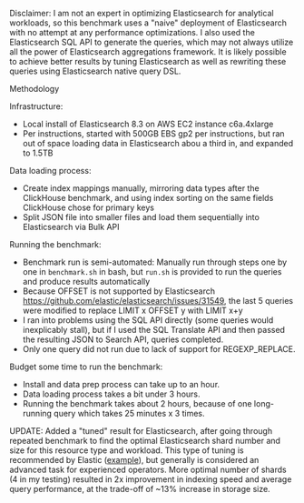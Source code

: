 Disclaimer: I am not an expert in optimizing Elasticsearch for analytical workloads, so this benchmark uses a "naive" deployment of Elasticsearch with no attempt at any performance optimizations. I also used the Elasticsearch SQL API to generate the queries, which may not always utilize all the power of Elasticsearch aggregations framework. It is likely possible to achieve better results by tuning Elasticsearch as well as rewriting these queries using Elasticsearch native query DSL.

Methodology

Infrastructure:
- Local install of Elasticsearch 8.3 on AWS EC2 instance c6a.4xlarge
- Per instructions, started with 500GB EBS gp2 per instructions, but ran out of space loading data in Elasticsearch abou a third in, and expanded to 1.5TB

Data loading process: 
- Create index mappings manually, mirroring data types after the ClickHouse benchmark, and using index sorting on the same fields ClickHouse chose for primary keys
- Split JSON file into smaller files and load them sequentially into Elasticsearch via Bulk API

Running the benchmark: 
- Benchmark run is semi-automated: Manually run through steps one by one in `benchmark.sh` in bash, but `run.sh` is provided to run the queries and produce results automatically
- Because OFFSET is not supported by Elasticsearch https://github.com/elastic/elasticsearch/issues/31549, the last 5 queries were modified to replace LIMIT x OFFSET y with LIMIT x+y 
- I ran into problems using the SQL API directly (some queries would inexplicably stall), but if I used the SQL Translate API and then passed the resulting JSON to Search API, queries completed. 
- Only one query did not run due to lack of support for REGEXP_REPLACE.

Budget some time to run the benchmark:
- Install and data prep process can take up to an hour.
- Data loading process takes a bit under 3 hours. 
- Running the benchmark takes about 2 hours, because of one long-running query which takes 25 minutes x 3 times. 

UPDATE: Added a "tuned" result for Elasticsearch, after going through repeated benchmark to find the optimal Elasticsearch shard number and size for this resource type and workload. This type of tuning is recommended by Elastic ([example](https://www.elastic.co/blog/how-many-shards-should-i-have-in-my-elasticsearch-cluster)), but generally is considered an advanced task for experienced operators. More optimal number of shards (4 in my testing) resulted in 2x improvement in indexing speed and average query performance, at the trade-off of ~13% increase in storage size. 
